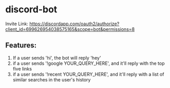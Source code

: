 # discord-bot
Invite Link: https://discordapp.com/oauth2/authorize?client_id=699626954038575165&scope=bot&permissions=8

## Features:

1. If a user sends 'hi', the bot will reply 'hey'
2. if a user sends '!google YOUR_QUERY_HERE', and it'll reply with the top five links
3. if a user sends '!recent YOUR_QUERY_HERE', and it'll reply with a list of similar searches in the user's history